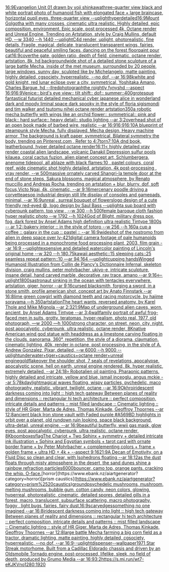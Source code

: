 [16:9](https://www.ebank.nz/aiartgenerator?category=16%3A9)[Evangelion Unit 01 drawn by yoji shinkawa](https://www.ebank.nz/aiartgenerator?category=Evangelion%2520Unit%252001%2520drawn%2520by%2520yoji%2520shinkawa)[three-quarter view black and white portrait photo of humanoid fish with elongated face + large braincase, horizontal pupil eyes, three-quarter view --uplight](https://www.ebank.nz/aiartgenerator?category=three-quarter%2520view%2520black%2520and%2520white%2520portrait%2520photo%2520of%2520humanoid%2520fish%2520with%2520elongated%2520face%2520%2B%2520large%2520braincase%2C%2520horizontal%2520pupil%2520eyes%2C%2520three-quarter%2520view%2520--uplight)[hyperdetailed](https://www.ebank.nz/aiartgenerator?category=hyperdetailed)[16:9](https://www.ebank.nz/aiartgenerator?category=16%3A9)[Mount Golgotha with many crosses, cinematic ultra realistic. Highly detailed, epic composition. environment. Epic scale, post processed 4k, Octane render and Unreal Engine. Trending on Artstation, style by Craig Mullins, default HD, --w 3340 --h 1440 --uplight](https://www.ebank.nz/aiartgenerator?category=Mount%2520Golgotha%2520with%2520many%2520crosses%2C%2520cinematic%2520ultra%2520realistic.%2520Highly%2520detailed%2C%2520epic%2520composition.%2520environment.%2520Epic%2520scale%2C%2520post%2520processed%25204k%2C%2520Octane%2520render%2520and%2520Unreal%2520Engine.%2520Trending%2520on%2520Artstation%2C%2520style%2520by%2520Craig%2520Mullins%2C%2520default%2520HD%2C%2520--w%25203340%2520--h%25201440%2520--uplight)[C4d render, uplight, photorealistic, fine details, Fragile, magical, delicate, translucent transparent wings, fairies, beautiful and peaceful smiling faces, dancing on the forest floor](https://www.ebank.nz/aiartgenerator?category=C4d%2520render%2C%2520uplight%2C%2520photorealistic%2C%2520fine%2520details%2C%2520Fragile%2C%2520magical%2C%2520delicate%2C%2520translucent%2520transparent%2520wings%2C%2520fairies%2C%2520beautiful%2520and%2520peaceful%2520smiling%2520faces%2C%2520dancing%2520on%2520the%2520forest%2520floor)[paint pour cat](https://www.ebank.nz/aiartgenerator?category=paint%2520pour%2520cat)[16:9](https://www.ebank.nz/aiartgenerator?category=16%3A9)[cover](https://www.ebank.nz/aiartgenerator?category=cover)[the gate, golden ratio, depth of field, cinematic, octane render, artstation, 8k, hd background](https://www.ebank.nz/aiartgenerator?category=the%2520gate%2C%2520golden%2520ratio%2C%2520depth%2520of%2520field%2C%2520cinematic%2C%2520octane%2520render%2C%2520artstation%2C%25208k%2C%2520hd%2520background)[wide shot of a detailed stone sculpture of a large battle Mecha, inside of the met museum, surrounded by 20 people, large windows, sunny day, sculpted like by Michelangelo, matte painting, highly detailed, cgsociety, hyperrealistic, --no dof, --ar 16:9](https://www.ebank.nz/aiartgenerator?category=wide%2520shot%2520of%2520a%2520detailed%2520stone%2520sculpture%2520of%2520a%2520large%2520battle%2520Mecha%2C%2520inside%2520of%2520the%2520met%2520museum%2C%2520surrounded%2520by%252020%2520people%2C%2520large%2520windows%2C%2520sunny%2520day%2C%2520sculpted%2520like%2520by%2520Michelangelo%2C%2520matte%2520painting%2C%2520highly%2520detailed%2C%2520cgsociety%2C%2520hyperrealistic%2C%2520--no%2520dof%2C%2520--ar%252016%3A9)[8k](https://www.ebank.nz/aiartgenerator?category=8k)[white and gold knight, red lunar eclipse over a city, symmetrical, Yoshitaka Amano, Charles Bargue, hd --ll](https://www.ebank.nz/aiartgenerator?category=white%2520and%2520gold%2520knight%2C%2520red%2520lunar%2520eclipse%2520over%2520a%2520city%2C%2520symmetrical%2C%2520Yoshitaka%2520Amano%2C%2520Charles%2520Bargue%2C%2520hd%2520--ll)[red](https://www.ebank.nz/aiartgenerator?category=red)[photograph](https://www.ebank.nz/aiartgenerator?category=photograph)[the roightly fynyshd --aspect 16:9](https://www.ebank.nz/aiartgenerator?category=the%2520roightly%2520fynyshd%2520--aspect%252016%3A9)[16:9](https://www.ebank.nz/aiartgenerator?category=16%3A9)[Venice:: bird's eye view:: tilt shift:: dof:: summer::](https://www.ebank.nz/aiartgenerator?category=Venice%3A%3A%2520bird%27s%2520eye%2520view%3A%3A%2520tilt%2520shift%3A%3A%2520dof%3A%3A%2520summer%3A%3A)[400](https://www.ebank.nz/aiartgenerator?category=400)[grotesque fantastical futurist detailed mechanical cyber japanese alice in wonderland dark and moody liminal space dark spooky in the style of floria sigismondi and tim walker and tsutomu nihei octane render artstation](https://www.ebank.nz/aiartgenerator?category=grotesque%2520fantastical%2520futurist%2520detailed%2520mechanical%2520cyber%2520japanese%2520alice%2520in%2520wonderland%2520dark%2520and%2520moody%2520liminal%2520space%2520dark%2520spooky%2520in%2520the%2520style%2520of%2520floria%2520sigismondi%2520and%2520tim%2520walker%2520and%2520tsutomu%2520nihei%2520octane%2520render%2520artstation)[350](https://www.ebank.nz/aiartgenerator?category=350)[a robotic mecha butterfly with wings like an orchid flower:: symmetrical:: pink and black:: hard surface:: heavy detail:: studio lighting --ar 3:2](https://www.ebank.nz/aiartgenerator?category=a%2520robotic%2520mecha%2520butterfly%2520with%2520wings%2520like%2520an%2520orchid%2520flower%3A%3A%2520symmetrical%3A%3A%2520pink%2520and%2520black%3A%3A%2520hard%2520surface%3A%3A%2520heavy%2520detail%3A%3A%2520studio%2520lighting%2520--ar%25203%3A2)[overhead shot of an open book made of barbed wire, realistic --ar 16:9](https://www.ebank.nz/aiartgenerator?category=overhead%2520shot%2520of%2520an%2520open%2520book%2520made%2520of%2520barbed%2520wire%2C%2520realistic%2520--ar%252016%3A9)[16:9](https://www.ebank.nz/aiartgenerator?category=16%3A9)[16:10](https://www.ebank.nz/aiartgenerator?category=16%3A10)[A blueprint of steampunk style Mecha,  fully displayed, Mecha design, Heavy machine armor,  The background is kraft paper, symmetrical,  Bilateral symmetry the body,  trending on Pinterest.com  ,  Refer to 4:7](https://www.ebank.nz/aiartgenerator?category=A%2520blueprint%2520of%2520steampunk%2520style%2520Mecha%2C%2520%2520fully%2520displayed%2C%2520Mecha%2520design%2C%2520Heavy%2520machine%2520armor%2C%2520%2520The%2520background%2520is%2520kraft%2520paper%2C%2520symmetrical%2C%2520%2520Bilateral%2520symmetry%2520the%2520body%2C%2520%2520trending%2520on%2520Pinterest.com%2520%2520%2C%2520%2520Refer%2520to%25204%3A7)[torn](https://www.ebank.nz/aiartgenerator?category=torn)[7:10](https://www.ebank.nz/aiartgenerator?category=7%3A10)[A dnd book, leatherbound, hyper detailed octane render](https://www.ebank.nz/aiartgenerator?category=A%2520dnd%2520book%2C%2520leatherbound%2C%2520hyper%2520detailed%2520octane%2520render)[16:11](https://www.ebank.nz/aiartgenerator?category=16%3A11)[< highly detailed vray render coastal alien landscape, volcanic Danakil Depression sulfur pools kilauea, coral cactus fuzion, alien planet concept art, Schlumbergera, anenome tidepool, all ablaze with black flames:10 , pastel colours, coral reef, wide cinematic shot highly detailed, artstation, 4k post-processing , vray render, --w 500](https://www.ebank.nz/aiartgenerator?category=%3C%2520highly%2520detailed%2520vray%2520render%2520coastal%2520alien%2520landscape%2C%2520volcanic%2520Danakil%2520Depression%2520sulfur%2520pools%2520kilauea%2C%2520coral%2520cactus%2520fuzion%2C%2520alien%2520planet%2520concept%2520art%2C%2520Schlumbergera%2C%2520anenome%2520tidepool%2C%2520all%2520ablaze%2520with%2520black%2520flames%3A10%2520%2C%2520pastel%2520colours%2C%2520coral%2520reef%2C%2520wide%2520cinematic%2520shot%2520highly%2520detailed%2C%2520artstation%2C%25204k%2520post-processing%2520%2C%2520vray%2520render%2C%2520--w%2520500)[massive ornately carved Shangri-la temple door at the end of stone steps, Sakura blossoms, magical atmosphere, by Renato muccillo and Andreas Rocha, trending on artstation + blur, blurry, dof, soft focus,Victo Ngai, 4k, cinematic, --ar 9:16](https://www.ebank.nz/aiartgenerator?category=massive%2520ornately%2520carved%2520Shangri-la%2520temple%2520door%2520at%2520the%2520end%2520of%2520stone%2520steps%2C%2520Sakura%2520blossoms%2C%2520magical%2520atmosphere%2C%2520by%2520Renato%2520muccillo%2520and%2520Andreas%2520Rocha%2C%2520trending%2520on%2520artstation%2520%2B%2520blur%2C%2520blurry%2C%2520dof%2C%2520soft%2520focus%2CVicto%2520Ngai%2C%25204k%2C%2520cinematic%2C%2520--ar%25209%3A16)[mercenary poodle driving a corvette](https://www.ebank.nz/aiartgenerator?category=mercenary%2520poodle%2520driving%2520a%2520corvette)[aesop industrial design still life display of consoles and gamepads, minimal, --ar 16:9](https://www.ebank.nz/aiartgenerator?category=aesop%2520industrial%2520design%2520still%2520life%2520display%2520of%2520consoles%2520and%2520gamepads%2C%2520minimal%2C%2520--ar%252016%3A9)[unreal , surreal bouquet of flowers](https://www.ebank.nz/aiartgenerator?category=unreal%2520%2C%2520surreal%2520bouquet%2520of%2520flowers)[logo design of a cute friendly red-eyed 😄, logo design by Saul Bass --uplight](https://www.ebank.nz/aiartgenerator?category=logo%2520design%2520of%2520a%2520cute%2520friendly%2520red-eyed%2520%F0%9F%98%84%2C%2520logo%2520design%2520by%2520Saul%2520Bass%2520--uplight)[a sup board with cyberpunk pattern, top view , --w 300 --h 500](https://www.ebank.nz/aiartgenerator?category=a%2520sup%2520board%2520with%2520cyberpunk%2520pattern%2C%2520top%2520view%2520%2C%2520--w%2520300%2520--h%2520500)[female baroque cloth fashion hyper realistic photo  --w 1792 --h 1024](https://www.ebank.nz/aiartgenerator?category=female%2520baroque%2520cloth%2520fashion%2520hyper%2520realistic%2520photo%2520%2520--w%25201792%2520--h%25201024)[God of Blight, military dress pox, fog, dark forest by Ansel Adams high definition ultra realistic Tintype 1800s  -- ar 1:2](https://www.ebank.nz/aiartgenerator?category=God%2520of%2520Blight%2C%2520military%2520dress%2520pox%2C%2520fog%2C%2520dark%2520forest%2520by%2520Ansel%2520Adams%2520high%2520definition%2520ultra%2520realistic%2520Tintype%25201800s%2520%2520--%2520ar%25201%3A2)[::](https://www.ebank.nz/aiartgenerator?category=%3A%3A)[bakery interior :: in the style of totoro --w 256 --h 160](https://www.ebank.nz/aiartgenerator?category=bakery%2520interior%2520%3A%3A%2520in%2520the%2520style%2520of%2520totoro%2520--w%2520256%2520--h%2520160)[a cup a coffee :: galaxy in the cup :: pastel :: --ar 16:9](https://www.ebank.nz/aiartgenerator?category=a%2520cup%2520a%2520coffee%2520%3A%3A%2520galaxy%2520in%2520the%2520cup%2520%3A%3A%2520pastel%2520%3A%3A%2520--ar%252016%3A9)[wideshot of the nostromo from alien in deep space over lv-421](https://www.ebank.nz/aiartgenerator?category=wideshot%2520of%2520the%2520nostromo%2520from%2520alien%2520in%2520deep%2520space%2520over%2520lv-421)[digital camera footage of pale humanoids being processed in a monochrome food processing plant, 2003, film grain --ar 16:9 --uplight](https://www.ebank.nz/aiartgenerator?category=digital%2520camera%2520footage%2520of%2520pale%2520humanoids%2520being%2520processed%2520in%2520a%2520monochrome%2520food%2520processing%2520plant%2C%25202003%2C%2520film%2520grain%2520--ar%252016%3A9%2520--uplight)[expensive and detailed watercolor painting of Lincoln's original home --w 320 --h 180](https://www.ebank.nz/aiartgenerator?category=expensive%2520and%2520detailed%2520watercolor%2520painting%2520of%2520Lincoln%27s%2520original%2520home%2520--w%2520320%2520--h%2520180)[.75](https://www.ebank.nz/aiartgenerator?category=.75)[kawaii aesthetic::15 sleeping cats::25 seamless repeat pattern::10  —ar 94:164 —uplight](https://www.ebank.nz/aiartgenerator?category=kawaii%2520aesthetic%3A%3A15%2520sleeping%2520cats%3A%3A25%2520seamless%2520repeat%2520pattern%3A%3A10%2520%2520%E2%80%94ar%252094%3A164%2520%E2%80%94uplight)[cupping hands](https://www.ebank.nz/aiartgenerator?category=cupping%2520hands)[Winged Humanoid Illustration from Collin de Plancy's Dictionnaire Infernal, skeleton division, craig mullins, peter mohrbacher, ukiyo-e, intricate sculpture, insane detail, hand carved marble, decorative, ray trace, amano --ar 9:16](https://www.ebank.nz/aiartgenerator?category=Winged%2520Humanoid%2520Illustration%2520from%2520Collin%2520de%2520Plancy%27s%2520Dictionnaire%2520Infernal%2C%2520skeleton%2520division%2C%2520craig%2520mullins%2C%2520peter%2520mohrbacher%2C%2520ukiyo-e%2C%2520intricate%2520sculpture%2C%2520insane%2520detail%2C%2520hand%2520carved%2520marble%2C%2520decorative%2C%2520ray%2520trace%2C%2520amano%2520--ar%25209%3A16)[<--uplight](https://www.ebank.nz/aiartgenerator?category=%3C--uplight)[1800s](https://www.ebank.nz/aiartgenerator?category=1800s)[astronaut sinking in the ocean with tentacles everywhere, artstation, giger, horror --ar 9:16](https://www.ebank.nz/aiartgenerator?category=astronaut%2520sinking%2520in%2520the%2520ocean%2520with%2520tentacles%2520everywhere%2C%2520artstation%2C%2520giger%2C%2520horror%2520--ar%25209%3A16)[cursed blacksmith, forging a sword, in a stone smith, profile american shot, concept art by Anato Finnstark --ar 16:8](https://www.ebank.nz/aiartgenerator?category=cursed%2520blacksmith%2C%2520forging%2520a%2520sword%2C%2520in%2520a%2520stone%2520smith%2C%2520profile%2520american%2520shot%2C%2520concept%2520art%2520by%2520Anato%2520Finnstark%2520--ar%252016%3A8)[lime green cowgirl with diamond teeth and racing motorcycle, by hajime sorayama —h 350](https://www.ebank.nz/aiartgenerator?category=lime%2520green%2520cowgirl%2520with%2520diamond%2520teeth%2520and%2520racing%2520motorcycle%2C%2520by%2520hajime%2520sorayama%2520%E2%80%94h%2520350)[artstation](https://www.ebank.nz/aiartgenerator?category=artstation)[The heart wants, reversed anatomy, by Karel Thole and Mike Mignola --ar 2:3](https://www.ebank.nz/aiartgenerator?category=The%2520heart%2520wants%2C%2520reversed%2520anatomy%2C%2520by%2520Karel%2520Thole%2520and%2520Mike%2520Mignola%2520--ar%25202%3A3)[21:9](https://www.ebank.nz/aiartgenerator?category=21%3A9)[Map of underground alien caves, worn, ancient, by Ansel Adams Tintype --ar 3:4](https://www.ebank.nz/aiartgenerator?category=Map%2520of%2520underground%2520alien%2520caves%2C%2520worn%2C%2520ancient%2C%2520by%2520Ansel%2520Adams%2520Tintype%2520--ar%25203%3A4)[wall](https://www.ebank.nz/aiartgenerator?category=wall)[family portrait of awful frog-faced men in suits, grotty, teratomas, hyper-realism, photo real, 1977, old photograph, —w 2000 —h 1000](https://www.ebank.nz/aiartgenerator?category=family%2520portrait%2520of%2520awful%2520frog-faced%2520men%2520in%2520suits%2C%2520grotty%2C%2520teratomas%2C%2520hyper-realism%2C%2520photo%2520real%2C%25201977%2C%2520old%2520photograph%2C%2520%E2%80%94w%25202000%2520%E2%80%94h%25201000)[strong character, on street, neon, city, night, post apocalyptic, cyberpunk, ultra realistic, octane render, 8K](https://www.ebank.nz/aiartgenerator?category=strong%2520character%2C%2520on%2520street%2C%2520neon%2C%2520city%2C%2520night%2C%2520post%2520apocalyptic%2C%2520cyberpunk%2C%2520ultra%2520realistic%2C%2520octane%2520render%2C%25208K)[native American wind god statue with headdress as a limestone carving floating in the clouds, panorama, 360°, repetition, the style of a diorama, claymation, cinematic lighting, 40k, render in octane, post processing, in the style of A. Andrew Gonzalez, Pixar, detailed, --w 6000 --h 9000 --uplight](https://www.ebank.nz/aiartgenerator?category=native%2520American%2520wind%2520god%2520statue%2520with%2520headdress%2520as%2520a%2520limestone%2520carving%2520floating%2520in%2520the%2520clouds%2C%2520panorama%2C%2520360%C2%B0%2C%2520repetition%2C%2520the%2520style%2520of%2520a%2520diorama%2C%2520claymation%2C%2520cinematic%2520lighting%2C%252040k%2C%2520render%2520in%2520octane%2C%2520post%2520processing%2C%2520in%2520the%2520style%2520of%2520A.%2520Andrew%2520Gonzalez%2C%2520Pixar%2C%2520detailed%2C%2520--w%25206000%2520--h%25209000%2520--uplight)[underwater+tiger+caustics+octane render+unreal engine](https://www.ebank.nz/aiartgenerator?category=underwater%2Btiger%2Bcaustics%2Boctane%2520render%2Bunreal%2520engine)[goldflake](https://www.ebank.nz/aiartgenerator?category=goldflake)[over the shoulder shot, 7 seals of revelations,  apocalypse,  apocalyptic scene, hell on earth, unreal engine rendered,  8k, hyper realistic,  extremely detailed,  --ar 24:18](https://www.ebank.nz/aiartgenerator?category=over%2520the%2520shoulder%2520shot%2C%25207%2520seals%2520of%2520revelations%2C%2520%2520apocalypse%2C%2520%2520apocalyptic%2520scene%2C%2520hell%2520on%2520earth%2C%2520unreal%2520engine%2520rendered%2C%2520%25208k%2C%2520hyper%2520realistic%2C%2520%2520extremely%2520detailed%2C%2520%2520--ar%252024%3A18)[💀 Robot](https://www.ebank.nz/aiartgenerator?category=%F0%9F%92%80%2520Robot)[alien oil painting, Pharaonic patterns, highly detailed and intricate, yellow and blue, ismail inceoglu, angus mckie --ar 5:7](https://www.ebank.nz/aiartgenerator?category=alien%2520oil%2520painting%2C%2520Pharaonic%2520patterns%2C%2520highly%2520detailed%2520and%2520intricate%2C%2520yellow%2520and%2520blue%2C%2520ismail%2520inceoglu%2C%2520angus%2520mckie%2520--ar%25205%3A7)[8k](https://www.ebank.nz/aiartgenerator?category=8k)[daylight](https://www.ebank.nz/aiartgenerator?category=daylight)[magical waves floating, wispy particles, pychedelic, maco photography, realistic, vibrant, twilight, octane --ar 16:9](https://www.ebank.nz/aiartgenerator?category=magical%2520waves%2520floating%2C%2520wispy%2520particles%2C%2520pychedelic%2C%2520maco%2520photography%2C%2520realistic%2C%2520vibrant%2C%2520twilight%2C%2520octane%2520--ar%252016%3A9)[Okhro](https://www.ebank.nz/aiartgenerator?category=Okhro)[iridescent darkness coming into light :: high tech gateway Between planes of reality and dimensions :: rectangular hi tech architecture :: perfect composition, intricate details and patterns :: mist filled landscape :: Cinematic lighting :: style of HR Giger, Marta de Adres, Thomas Kinkade, Geoffroy Thoornes --ar 12:8](https://www.ebank.nz/aiartgenerator?category=iridescent%2520darkness%2520coming%2520into%2520light%2520%3A%3A%2520high%2520tech%2520gateway%2520Between%2520planes%2520of%2520reality%2520and%2520dimensions%2520%3A%3A%2520rectangular%2520hi%2520tech%2520architecture%2520%3A%3A%2520perfect%2520composition%2C%2520intricate%2520details%2520and%2520patterns%2520%3A%3A%2520mist%2520filled%2520landscape%2520%3A%3A%2520Cinematic%2520lighting%2520%3A%3A%2520style%2520of%2520HR%2520Giger%2C%2520Marta%2520de%2520Adres%2C%2520Thomas%2520Kinkade%2C%2520Geoffroy%2520Thoornes%2520--ar%252012%3A8)[ancient black Iron stone vault with Faded purple #A569BD highlights in orbit over a planet, old rundown ruin looking, space black background, ultra-detail, unreal engine, --ar 16:9](https://www.ebank.nz/aiartgenerator?category=ancient%2520black%2520Iron%2520stone%2520vault%2520with%2520Faded%2520purple%2520%23A569BD%2520highlights%2520in%2520orbit%2520over%2520a%2520planet%2C%2520old%2520rundown%2520ruin%2520looking%2C%2520space%2520black%2520background%2C%2520ultra-detail%2C%2520unreal%2520engine%2C%2520--ar%252016%3A9)[beautiful butterfly, wwii gas mask, glow eyes, post apocalyptic, cyberpunk, ultra realistic, octane render, 8K](https://www.ebank.nz/aiartgenerator?category=beautiful%2520butterfly%2C%2520wwii%2520gas%2520mask%2C%2520glow%2520eyes%2C%2520post%2520apocalyptic%2C%2520cyberpunk%2C%2520ultra%2520realistic%2C%2520octane%2520render%2C%25208K)[boomboxes](https://www.ebank.nz/aiartgenerator?category=boomboxes)[flag](https://www.ebank.nz/aiartgenerator?category=flag)[The Chariot + Two Sphinx + symmetry + detailed intricate ink illustration + Sphinx and Egyptian symbols  + tarot card with ornate border frame + by Peter Mohrbacher + complementing colors + frame + golden frame + ultra HD + 4k + --aspect 9:16](https://www.ebank.nz/aiartgenerator?category=The%2520Chariot%2520%2B%2520Two%2520Sphinx%2520%2B%2520symmetry%2520%2B%2520detailed%2520intricate%2520ink%2520illustration%2520%2B%2520Sphinx%2520and%2520Egyptian%2520symbols%2520%2520%2B%2520tarot%2520card%2520with%2520ornate%2520border%2520frame%2520%2B%2520by%2520Peter%2520Mohrbacher%2520%2B%2520complementing%2520colors%2520%2B%2520frame%2520%2B%2520golden%2520frame%2520%2B%2520ultra%2520HD%2520%2B%25204k%2520%2B%2520--aspect%25209%3A16)[21:9](https://www.ebank.nz/aiartgenerator?category=21%3A9)[A Decan of Emotivity, on a Fluid Disc so clean and clear, with Isohedrons floating --ar 18:12](https://www.ebank.nz/aiartgenerator?category=A%2520Decan%2520of%2520Emotivity%2C%2520on%2520a%2520Fluid%2520Disc%2520so%2520clean%2520and%2520clear%2C%2520with%2520Isohedrons%2520floating%2520--ar%252018%3A12)[as the dust floats through misty atmosphere in the desert, the sand dunes shine a rainbow refraction particles](https://www.ebank.nz/aiartgenerator?category=as%2520the%2520dust%2520floats%2520through%2520misty%2520atmosphere%2520in%2520the%2520desert%2C%2520the%2520sand%2520dunes%2520shine%2520a%2520rainbow%2520refraction%2520particles)[6000](https://www.ebank.nz/aiartgenerator?category=6000)[bouncer, camo top, orange pants. cracking the whip. O-face.](https://www.ebank.nz/aiartgenerator?category=bouncer%2C%2520camo%2520top%2C%2520orange%2520pants.%2520cracking%2520the%2520whip.%2520O-face.)[horror](https://www.ebank.nz/aiartgenerator?category=horror)[prism caustics](https://www.ebank.nz/aiartgenerator?category=prism%2520caustics)[ground](https://www.ebank.nz/aiartgenerator?category=ground)[psychedelic mushrooms, mushroom, melting mushrooms, bubble gum, cotton candy, neon colors, glowing, hyperreal, photorealistic, cinematic, detailed spores, detailed gills,in a forest, macro, translucent, subsurface scattering, macro photography, foggy , light bugs, fairies, fairy dust,](https://www.ebank.nz/aiartgenerator?category=psychedelic%2520mushrooms%2C%2520mushroom%2C%2520melting%2520mushrooms%2C%2520bubble%2520gum%2C%2520cotton%2520candy%2C%2520neon%2520colors%2C%2520glowing%2C%2520hyperreal%2C%2520photorealistic%2C%2520cinematic%2C%2520detailed%2520spores%2C%2520detailed%2520gills%2Cin%2520a%2520forest%2C%2520macro%2C%2520translucent%2C%2520subsurface%2520scattering%2C%2520macro%2520photography%2C%2520foggy%2520%2C%2520light%2520bugs%2C%2520fairies%2C%2520fairy%2520dust%2C)[16:9](https://www.ebank.nz/aiartgenerator?category=16%3A9)[scary](https://www.ebank.nz/aiartgenerator?category=scary)[edges](https://www.ebank.nz/aiartgenerator?category=edges)[something no one imagined --ar 16:8](https://www.ebank.nz/aiartgenerator?category=something%2520no%2520one%2520imagined%2520--ar%252016%3A8)[iridescent darkness coming into light :: high tech gateway Between planes of reality and dimensions :: rectangular hi tech architecture :: perfect composition, intricate details and patterns :: mist filled landscape :: Cinematic lighting :: style of HR Giger, Marta de Adres, Thomas Kinkade, Geoffroy Thoornes --ar 12:8](https://www.ebank.nz/aiartgenerator?category=iridescent%2520darkness%2520coming%2520into%2520light%2520%3A%3A%2520high%2520tech%2520gateway%2520Between%2520planes%2520of%2520reality%2520and%2520dimensions%2520%3A%3A%2520rectangular%2520hi%2520tech%2520architecture%2520%3A%3A%2520perfect%2520composition%2C%2520intricate%2520details%2520and%2520patterns%2520%3A%3A%2520mist%2520filled%2520landscape%2520%3A%3A%2520Cinematic%2520lighting%2520%3A%3A%2520style%2520of%2520HR%2520Giger%2C%2520Marta%2520de%2520Adres%2C%2520Thomas%2520Kinkade%2C%2520Geoffroy%2520Thoornes%2520--ar%252012%3A8)[large battle Mecha farming a big corn field as a tractor, dramatic lighting, matte painting, highly detailed, cgsociety, hyperrealistic, --no dof, --ar 16:9](https://www.ebank.nz/aiartgenerator?category=large%2520battle%2520Mecha%2520farming%2520a%2520big%2520corn%2520field%2520as%2520a%2520tractor%2C%2520dramatic%2520lighting%2C%2520matte%2520painting%2C%2520highly%2520detailed%2C%2520cgsociety%2C%2520hyperrealistic%2C%2520--no%2520dof%2C%2520--ar%252016%3A9)[--uplight](https://www.ebank.nz/aiartgenerator?category=--uplight)[dispenser](https://www.ebank.nz/aiartgenerator?category=dispenser)[--wallpaper](https://www.ebank.nz/aiartgenerator?category=--wallpaper)[1971 Star Streak motorhome. Built from a Cadillac Eldorado chassis and driven by an Oldsmobile Tornado engine. post-processed, lifelike, sleek, no field of depth, produced by Grumo Media --ar 16:9](https://www.ebank.nz/aiartgenerator?category=1971%2520Star%2520Streak%2520motorhome.%2520Built%2520from%2520a%2520Cadillac%2520Eldorado%2520chassis%2520and%2520driven%2520by%2520an%2520Oldsmobile%2520Tornado%2520engine.%2520post-processed%2C%2520lifelike%2C%2520sleek%2C%2520no%2520field%2520of%2520depth%2C%2520produced%2520by%2520Grumo%2520Media%2520--ar%252016%3A9)[3:2](https://www.ebank.nz/aiartgenerator?category=3%3A2)[<https://s.mj.run/wt7-eKJKVno>](https://www.ebank.nz/aiartgenerator?category=%3Chttps%3A//s.mj.run/wt7-eKJKVno%3E)[1280:1920](https://www.ebank.nz/aiartgenerator?category=1280%3A1920)